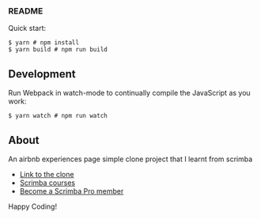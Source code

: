 ### README

Quick start:

```
$ yarn # npm install
$ yarn build # npm run build
````

## Development

Run Webpack in watch-mode to continually compile the JavaScript as you work:

```
$ yarn watch # npm run watch
```

## About
An airbnb experiences page simple clone project that I learnt from scrimba

- [Link to the clone](https://airbnbex.netlify.app/)
- [Scrimba courses](https://scrimba.com/allcourses)
- [Become a Scrimba Pro member](https://scrimba.com/pricing)

Happy Coding!

